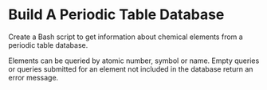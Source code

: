 # Build A Periodic Table Database

Create a Bash script to get information about chemical elements from a periodic table database.

Elements can be queried by atomic number, symbol or name.  Empty queries or queries submitted for an element not included in the database return an error message. 

